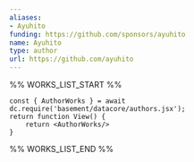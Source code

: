 ```yaml
---
aliases:
- Ayuhito
funding: https://github.com/sponsors/ayuhito
name: Ayuhito
type: author
url: https://github.com/ayuhito
---
```



%% WORKS_LIST_START %%

```datacorejsx
const { AuthorWorks } = await dc.require('basement/datacore/authors.jsx');
return function View() {
    return <AuthorWorks/>
}
```
%% WORKS_LIST_END %%